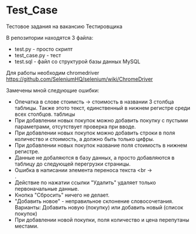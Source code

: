 # Test_Case
Тестовое задания на вакансию Тестировщика

В репозитории находятся 3 файла:
- test.py - просто скрипт
- test_case.py - тест
- test.sql - файл со структурой базы данных MySQL

Для работы необходим chromedriver https://github.com/SeleniumHQ/selenium/wiki/ChromeDriver

Замечены мной следующие ошибки:

- Опечатка в слове стоимсть -> стоимость в названии 3 столбца таблицы. Также этото текст, единственный в нижнем регистре среди всех столбцов. таблицы
- При добавлении новых покупок можно добавить покупку с пустыми параметрами, отсутствует проверка при вводе.
- При добавлении новых покупок можно добавить строки в поля количество и стоимость, а должно быть только цифры.
- При добавлении новых покупок название поля стоимость в нижнем регистре.
- Данные не добаляются в базу данных, а просто добавляются в таблицу до следующей перегрузки страницы.
- Ошибка в написании элемента переноса текста <br  -> <br>.
- Действие по нажатии ссылки "Удалить" удаляет только первоначальные данные.
- Кнопка "Сбросить" ничего не делает.
- "Добавить новое" - неправильное склонение словосочетания. Варианты: Добавить новую (покупку) или добавить новый (список покупок)
- При добавлении новой покупки, поля количество и цена перепутаны местами.


